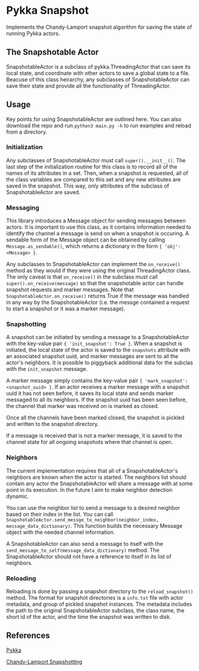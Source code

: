 # Pykka Snapshot
Implements the Chandy-Lamport snapshot algorithm for saving the state of running Pykka actors.

## The Snapshotable Actor
SnapshotableActor is a subclass of pykka.ThreadingActor that can save its local state, and coordinate with other actors to save a global state to a file. Beacuse of this class heirarchy, any subclasses of SnapshotableActor can save their state and provide all the functionality of ThreadingActor.

## Usage
Key points for using SnapshotableActor are outlined here. You can also download the repo and run `python3 main.py -h` to run examples and reload from a directory.

### Initialization
Any subclasses of SnapshotableActor must call `super().__init__()`. The last step of the initialization routine for this class is to record all of the names of its attributes in a set. Then, when a snapshot is requested, all of the class variables are compared to this set and any new attributes are saved in the snapshot. This way, only attributes of the subclass of SnapshotableActor are saved.

### Messaging
This library introduces a Message object for sending messages between actors. It is important to use this class, as it contains information needed to identify the channel a message is send on when a snapshot is occuring. A sendable form of the Message object can be obtained by calling `Message.as_sendable()`, which returns a dictionary in the form `{ 'obj': <Message> }`.

Any subclasses to SnapshotableActor can implement the `on_receive()` method as they would if they were using the original ThreadingActor class. The only caveat is that `on_receive()` in the subclass must call `super().on_receive(message)` so that the snapshotable actor can handle snapshot requests and marker messages. Note that `SnapshotableActor.on_receive()` returns True if the message was handled in any way by the SnapshotableActor (i.e. the messge contained a request to start a snapshot or it was a marker message).

### Snapshotting
A snapshot can be initiated by sending a message to a SnapshotableActor with the key-value pair `{ 'init_snapshot': True }`. When a snapshot is initiated, the local state of the actor is saved to the `snapshots` attribute with an associated snapshot uuid, and marker messages are sent to all the actor's neighbors. It is possible to piggyback additional data for the subclas with the `init_snapshot` message.

A marker message simply contains the key-value pair `{ 'mark_snapshot': <snapshot_uuid> }`. If an actor receives a marker message with a snapshot uuid it has not seen before, it saves its local state and sends marker messaged to all its neighbors. If the snapshot uuid has been seen before, the channel that marker was received on is marked as closed.

Once all the channels have been marked closed, the snapshot is pickled and written to the snapshot directory.

If a message is received that is not a marker message, it is saved to the channel state for all ongoing snapshots where that channel is open.

### Neighbors
The current implementation requires that all of a SnapshotableActor's neighbors are known when the actor is started. The neighbors list should contain any actor the SnapshotableActor will share a message with at some point in its execution. In the future I aim to make neighbor detection dynamic.

You can use the neighbor list to send a message to a desired neighbor based on their index in the list. You can call `SnapshotableActor.send_messge_to_neighbor(neighbor_index, message_data_dictionary)`. This function builds the necessary Message object with the needed channel information.

A SnapshotableActor can also send a message to itself with the `send_message_to_self(message_data_dictionary)` method. The SnapshotableActor should not have a reference to itself in its list of neighbors.

### Reloading
Reloading is done by passing a snapshot directory to the `reload_snapshot()` method. The format for snapshot directories is a `info.txt` file with actor metadata, and group of pickled snapshot instances. The metadata includes the path to the original SnapshotableActor subclass, the class name, the short id of the actor, and the time the snapshot was written to disk.

## References
[Pykka](https://github.com/jodal/pykka)

[Chandy-Lamport Snapshotting](https://lamport.azurewebsites.net/pubs/chandy.pdf)

